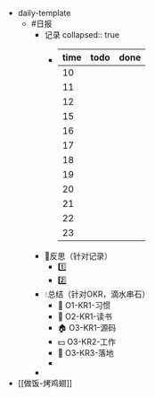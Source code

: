 - daily-template
	- #日报
		- 记录
		  collapsed:: true
			- |time|todo|done|
			  |--|--|--|
			  |10|||
			  |11|||
			  |12|||
			  |15|||
			  |16|||
			  |17|||
			  |18|||
			  |19|||
			  |20|||
			  |21|||
			  |22|||
			  |23|||
		- 🌂反思（针对记录）
			- 1️⃣
			- 2️⃣
		- 💧总结（针对OKR，滴水串石）
			- 🐶 O1-KR1-习惯
			- 📖 O2-KR1-读书
			- 🏠 O3-KR1-源码
			- 💵 O3-KR2-工作
			- 🏃 O3-KR3-落地
			-
		-
- [[做饭-烤鸡翅]]